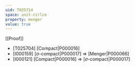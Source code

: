 ```yaml
---
uid: T025714
space: unit-cirlce
property: menger
value: true
---
```

[[Proof]]

* [T025704] [Compact|P000016]
* [I000159] [$\sigma$-compact|P000017] => [Menger|P000066]
* [I000121] [Compact|P000016] => [$\sigma$-compact|P000017]

